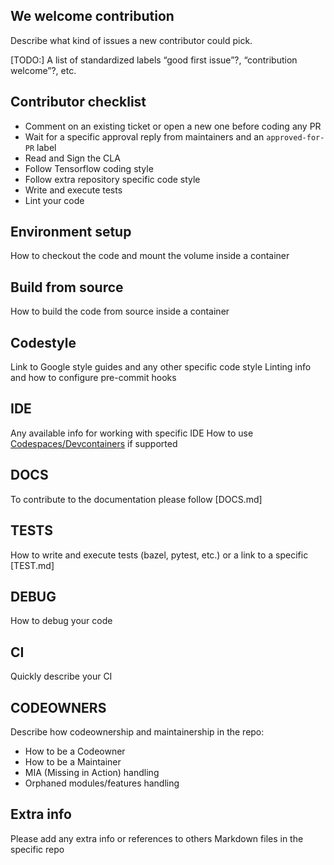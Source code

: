 ## We welcome contribution
Describe what kind of issues a new contributor could pick.

[TODO:] A list of standardized labels “good first issue”?, “contribution welcome”?, etc.

## Contributor checklist
* Comment on an existing ticket or open a new one before coding any PR
* Wait for a specific approval reply from maintainers and an `approved-for-PR` label
* Read and Sign the CLA
* Follow Tensorflow coding style
* Follow extra repository specific code style
* Write and execute tests
* Lint your code

## Environment setup
How to checkout the code and mount the volume inside a container


## Build from source
How to build the code from source inside a container

## Codestyle 
Link to Google style guides and any other specific code style
Linting info and how to configure pre-commit hooks

## IDE
Any available info for working with specific IDE
How to use [Codespaces/Devcontainers](https://github.com/microsoft/vscode-dev-containers) if supported

## DOCS
To contribute to the documentation please follow [DOCS.md]

## TESTS
How to write and execute tests (bazel, pytest, etc.) or a link to a specific [TEST.md]

## DEBUG
How to debug your code

## CI
Quickly describe your CI

## CODEOWNERS
Describe how codeownership and maintainership in the repo:
* How to be a Codeowner
* How to be a Maintainer
* MIA (Missing in Action) handling
* Orphaned modules/features handling

## Extra info
Please add any extra info or references to others Markdown files in the specific repo
